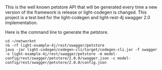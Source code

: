 This is the well known petstore API that will be generated every time a new version of
the framework is release or light-codegen is changed. This project is a test bed for 
the light-codegen and light-rest-4j swagger 2.0 implementation.

Here is the command line to generate the petstore.

```
cd ~/networknt
rm -rf light-example-4j/rest/swagger/petstore
java -jar light-codegen/codegen-cli/target/codegen-cli.jar -f swagger -o light-example-4j/rest/swagger/petstore -m model-config/rest/swagger/petstore/2.0.0/swagger.json -c model-config/rest/swagger/petstore/2.0.0/config.json
```
